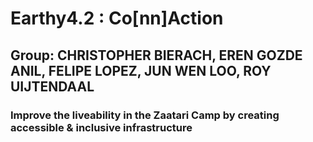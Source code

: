 # Earthy4.2 : Co[nn]Action
## Group: CHRISTOPHER BIERACH, EREN GOZDE ANIL, FELIPE LOPEZ, JUN WEN LOO, ROY UIJTENDAAL

### Improve the liveability in the Zaatari Camp by creating accessible & inclusive infrastructure

